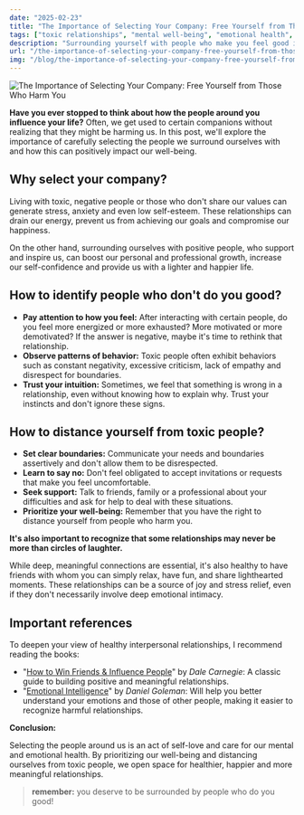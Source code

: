 ```yaml
---
date: "2025-02-23"
title: "The Importance of Selecting Your Company: Free Yourself from Those Who Harm You"
tags: ["toxic relationships", "mental well-being", "emotional health", "personal growth", "self-care"]
description: "Surrounding yourself with people who make you feel good is essential for a happy and healthy life. Learn to identify toxic relationships and distance yourself from negative people. Discover how to cultivate positive relationships and strengthen your mental and emotional health"
url: "/the-importance-of-selecting-your-company-free-yourself-from-those-who-harm-you"
img: "/blog/the-importance-of-selecting-your-company-free-yourself-from-those-who-harm-you.png"
---
```


![The Importance of Selecting Your Company: Free Yourself from Those Who Harm You](/blog/the-importance-of-selecting-your-company-free-yourself-from-those-who-harm-you.png)

**Have you ever stopped to think about how the people around you influence your life?**
Often, we get used to certain companions without realizing that they might be harming us. In this post, we'll explore the importance of carefully selecting the people we surround ourselves with and how this can positively impact our well-being.

## Why select your company?

Living with toxic, negative people or those who don't share our values can generate stress, anxiety and even low self-esteem. These relationships can drain our energy, prevent us from achieving our goals and compromise our happiness.

On the other hand, surrounding ourselves with positive people, who support and inspire us, can boost our personal and professional growth, increase our self-confidence and provide us with a lighter and happier life.

## How to identify people who don't do you good?

* **Pay attention to how you feel:** After interacting with certain people, do you feel more energized or more exhausted? More motivated or more demotivated? If the answer is negative, maybe it's time to rethink that relationship.
* **Observe patterns of behavior:** Toxic people often exhibit behaviors such as constant negativity, excessive criticism, lack of empathy and disrespect for boundaries.
* **Trust your intuition:** Sometimes, we feel that something is wrong in a relationship, even without knowing how to explain why. Trust your instincts and don't ignore these signs.

## How to distance yourself from toxic people?

* **Set clear boundaries:** Communicate your needs and boundaries assertively and don't allow them to be disrespected.
* **Learn to say no:** Don't feel obligated to accept invitations or requests that make you feel uncomfortable.
* **Seek support:** Talk to friends, family or a professional about your difficulties and ask for help to deal with these situations.
* **Prioritize your well-being:** Remember that you have the right to distance yourself from people who harm you.

**It's also important to recognize that some relationships may never be more than circles of laughter.**

While deep, meaningful connections are essential, it's also healthy to have friends with whom you can simply relax, have fun, and share lighthearted moments. These relationships can be a source of joy and stress relief, even if they don't necessarily involve deep emotional intimacy.

## Important references

To deepen your view of healthy interpersonal relationships, I recommend reading the books:

* "[How to Win Friends & Influence People](https://www.amazon.com/How-Win-Friends-Influence-People/dp/0671027034)" by *Dale Carnegie*: A classic guide to building positive and meaningful relationships.
* "[Emotional Intelligence](https://www.amazon.com/Emotional-Intelligence-Matter-More-Than/dp/055338371X)" by *Daniel Goleman*: Will help you better understand your emotions and those of other people, making it easier to recognize harmful relationships.

**Conclusion:**

Selecting the people around us is an act of self-love and care for our mental and emotional health. By prioritizing our well-being and distancing ourselves from toxic people, we open space for healthier, happier and more meaningful relationships.

> **remember:** you deserve to be surrounded by people who do you good!